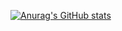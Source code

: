 [![Anurag's GitHub stats](https://github-readme-stats.vercel.app/api?username=Feeding)](https://github.com/anuraghazra/github-readme-stats)